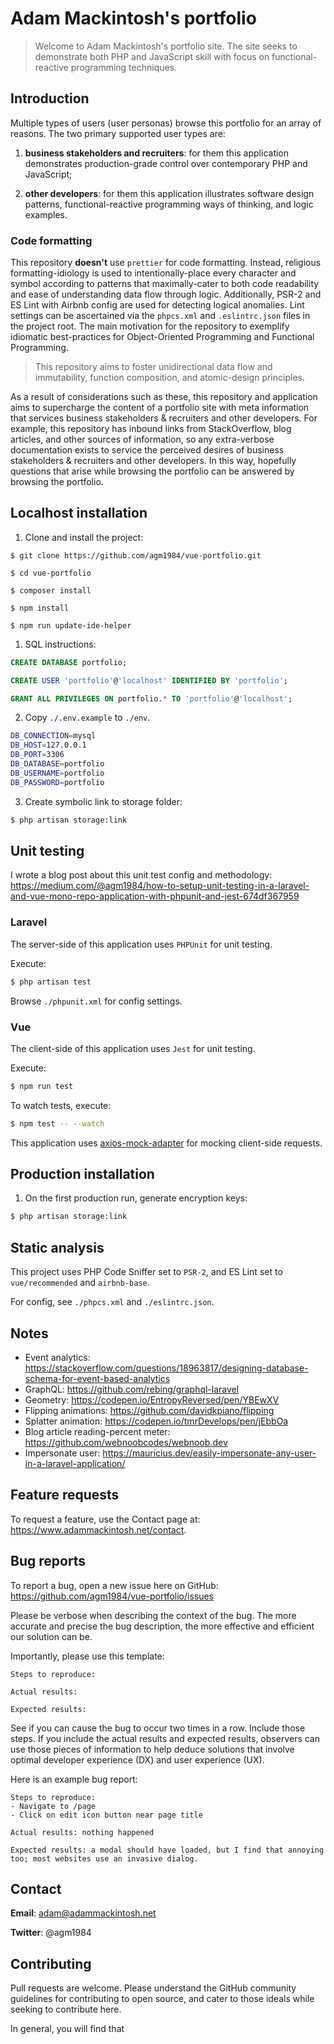# Adam Mackintosh's portfolio

> Welcome to Adam Mackintosh's portfolio site. The site seeks to demonstrate both PHP and JavaScript skill with focus on functional-reactive programming techniques.

## Introduction

Multiple types of users (user personas) browse this portfolio for an array of reasons. The two primary supported user types are:

1. **business stakeholders and recruiters**: for them this application demonstrates production-grade control over contemporary PHP and JavaScript;

1. **other developers**: for them this application illustrates software design patterns, functional-reactive programming ways of thinking, and logic examples.

### Code formatting

This repository **doesn't** use `prettier` for code formatting. Instead, religious formatting-idiology is used to intentionally-place every character and symbol according to patterns that maximally-cater to both code readability and ease of understanding data flow through logic. Additionally, PSR-2 and ES Lint with Airbnb config are used for
detecting logical anomalies. Lint settings can be ascertained via the `phpcs.xml` and `.eslintrc.json` files in the project root. The main motivation for the repository to exemplify idiomatic best-practices for Object-Oriented Programming and Functional Programming.

> This repository aims to foster unidirectional data flow and immutability, function composition, and atomic-design principles.

As a result of considerations such as these, this repository and application aims to supercharge the content of a portfolio site with meta information that services business stakeholders & recruiters and other developers. For example, this repository has inbound links from StackOverflow, blog articles, and other sources of information, so any extra-verbose documentation exists to service the perceived desires of business stakeholders & recruiters and other developers. In this way, hopefully questions that arise while browsing the portfolio can be answered by browsing the portfolio.

###


## Localhost installation

1. Clone and install the project:

```
$ git clone https://github.com/agm1984/vue-portfolio.git

$ cd vue-portfolio

$ composer install

$ npm install

$ npm run update-ide-helper
```

1. SQL instructions:

``` sql
CREATE DATABASE portfolio;

CREATE USER 'portfolio'@'localhost' IDENTIFIED BY 'portfolio';

GRANT ALL PRIVILEGES ON portfolio.* TO 'portfolio'@'localhost';
```

2. Copy `./.env.example` to `./env`.

``` bash
DB_CONNECTION=mysql
DB_HOST=127.0.0.1
DB_PORT=3306
DB_DATABASE=portfolio
DB_USERNAME=portfolio
DB_PASSWORD=portfolio
```

3. Create symbolic link to storage folder:

``` bash
$ php artisan storage:link
```

## Unit testing

I wrote a blog post about this unit test config and methodology: https://medium.com/@agm1984/how-to-setup-unit-testing-in-a-laravel-and-vue-mono-repo-application-with-phpunit-and-jest-674df367959

### Laravel

The server-side of this application uses `PHPUnit` for unit testing.

Execute:

``` bash
$ php artisan test
```

Browse `./phpunit.xml` for config settings.

### Vue

The client-side of this application uses `Jest` for unit testing.

Execute:

``` bash
$ npm run test
```

To watch tests, execute:

``` bash
$ npm test -- --watch
```

This application uses [axios-mock-adapter](https://github.com/ctimmerm/axios-mock-adapter) for mocking client-side requests.

## Production installation

1. On the first production run, generate encryption keys:

``` bash
$ php artisan storage:link
```

## Static analysis

This project uses PHP Code Sniffer set to `PSR-2`, and ES Lint set to `vue/recommended` and `airbnb-base`.

For config, see `./phpcs.xml` and `./eslintrc.json`.

## Notes

- Event analytics: https://stackoverflow.com/questions/18963817/designing-database-schema-for-event-based-analytics
- GraphQL: https://github.com/rebing/graphql-laravel
- Geometry: https://codepen.io/EntropyReversed/pen/YBEwXV
- Flipping animations: https://github.com/davidkpiano/flipping
- Splatter animation: https://codepen.io/tmrDevelops/pen/jEbbOa
- Blog article reading-percent meter: https://github.com/webnoobcodes/webnoob.dev
- Impersonate user: https://mauricius.dev/easily-impersonate-any-user-in-a-laravel-application/

## Feature requests

To request a feature, use the Contact page at: https://www.adammackintosh.net/contact.

## Bug reports

To report a bug, open a new issue here on GitHub: https://github.com/agm1984/vue-portfolio/issues

Please be verbose when describing the context of the bug. The more accurate and precise the bug description, the more effective and efficient our solution can be.

Importantly, please use this template:

```
Steps to reproduce:

Actual results:

Expected results:
```

See if you can cause the bug to occur two times in a row. Include those steps. If you include the actual results and expected results, observers can use those pieces of information to help deduce solutions that involve optimal developer experience (DX) and user experience (UX).

Here is an example bug report:

```
Steps to reproduce:
- Navigate to /page
- Click on edit icon button near page title

Actual results: nothing happened

Expected results: a modal should have loaded, but I find that annoying too; most websites use an invasive dialog.
```

## Contact

**Email**: adam@adammackintosh.net

**Twitter**: @agm1984

## Contributing

Pull requests are welcome. Please understand the GitHub community guidelines for contributing to open source, and cater to those ideals while seeking to contribute here.

In general, you will find that
